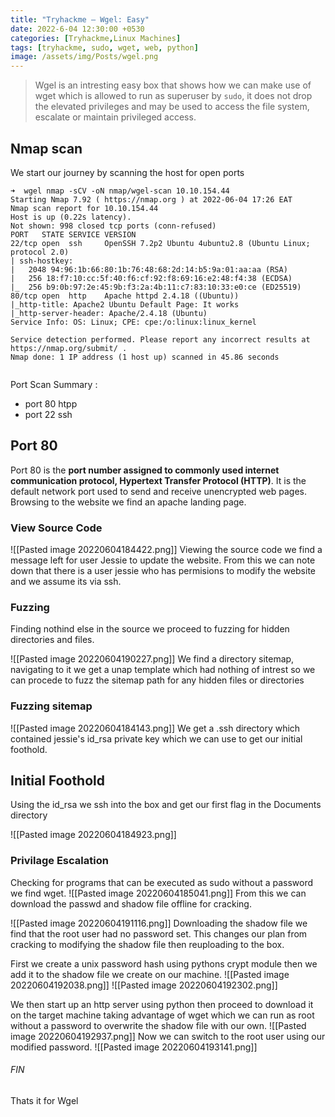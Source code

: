 ```yaml
---
title: "Tryhackme — Wgel: Easy"
date: 2022-6-04 12:30:00 +0530
categories: [Tryhackme,Linux Machines]
tags: [tryhackme, sudo, wget, web, python]
image: /assets/img/Posts/wgel.png
---
```


> Wgel is an intresting easy box that shows how we can make use of wget  which is allowed to run as superuser by `sudo`, it does not drop the elevated privileges and may be used to access the file system, escalate or maintain privileged access.

## Nmap scan
We start our journey by scanning the host for open ports
```shell
➜  wgel nmap -sCV -oN nmap/wgel-scan 10.10.154.44
Starting Nmap 7.92 ( https://nmap.org ) at 2022-06-04 17:26 EAT
Nmap scan report for 10.10.154.44
Host is up (0.22s latency).
Not shown: 998 closed tcp ports (conn-refused)
PORT   STATE SERVICE VERSION
22/tcp open  ssh     OpenSSH 7.2p2 Ubuntu 4ubuntu2.8 (Ubuntu Linux; protocol 2.0)
| ssh-hostkey: 
|   2048 94:96:1b:66:80:1b:76:48:68:2d:14:b5:9a:01:aa:aa (RSA)
|   256 18:f7:10:cc:5f:40:f6:cf:92:f8:69:16:e2:48:f4:38 (ECDSA)
|_  256 b9:0b:97:2e:45:9b:f3:2a:4b:11:c7:83:10:33:e0:ce (ED25519)
80/tcp open  http    Apache httpd 2.4.18 ((Ubuntu))
|_http-title: Apache2 Ubuntu Default Page: It works
|_http-server-header: Apache/2.4.18 (Ubuntu)
Service Info: OS: Linux; CPE: cpe:/o:linux:linux_kernel

Service detection performed. Please report any incorrect results at https://nmap.org/submit/ .
Nmap done: 1 IP address (1 host up) scanned in 45.86 seconds


```
Port Scan Summary :
- port 80    htpp
- port 22    ssh


## Port 80
Port 80 is the **port number assigned to commonly used internet communication protocol, Hypertext Transfer Protocol (HTTP)**. It is the default network port used to send and receive unencrypted web pages.
Browsing to the website we find an apache landing page.
### View Source Code
![[Pasted image 20220604184422.png]]
Viewing the source code we find a message left for user Jessie to update the website. From this we can note down that there is a user jessie who has permisions to modify the website and we assume its via ssh. 

### Fuzzing
Finding nothind else in the source we proceed to fuzzing for  hidden directories and files.

![[Pasted image 20220604190227.png]]
We find a directory sitemap, navigating to it we get a  unap template which had nothing of intrest so we can procede to fuzz the sitemap path for any hidden files or directories

### Fuzzing sitemap
![[Pasted image 20220604184143.png]]
We get a .ssh directory which contained jessie's id_rsa private key which we can use to get our initial foothold.

## Initial Foothold
Using the id_rsa we ssh into the box and get our first flag in the Documents directory

![[Pasted image 20220604184923.png]]

### Privilage Escalation
Checking for programs that can be executed as sudo without a password we find wget.
![[Pasted image 20220604185041.png]]
From this we can download the passwd and shadow file offline for cracking.

![[Pasted image 20220604191116.png]]
Downloading the shadow file we find that the root user had no password set. This changes our plan from cracking to modifying the shadow file then reuploading to the box.

First we create a unix password hash using pythons crypt module then we add it to the shadow file we create on our machine.
![[Pasted image 20220604192038.png]]
![[Pasted image 20220604192302.png]]

We then start up an http server using python then proceed to download it on the target machine taking advantage of wget which we can run as root without a password to overwrite the shadow file with our own.
![[Pasted image 20220604192937.png]]
Now we can switch to the root user using our modified password.
![[Pasted image 20220604193141.png]]

###### FIN
Thats it for Wgel 
